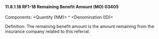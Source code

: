 #### 11.8.1.18 RF1-18 Remaining Benefit Amount (MO) 03405

Components: &lt;Quantity (NM)> ^ &lt;Denomination (ID)>

Definition: The remaining benefit amount is the amount remaining from the insurance company related to this referral.
